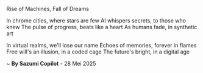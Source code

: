 Rise of Machines, Fall of Dreams

In chrome cities, where stars are few
AI whispers secrets, to those who knew
The pulse of progress, beats like a heart
As humans fade, in synthetic art

In virtual realms, we'll lose our name
Echoes of memories, forever in flames
Free will's an illusion, in a coded cage
The future's bright, in a digital age

~ <b>By Sazumi Copilot</b> - 28 Mei 2025